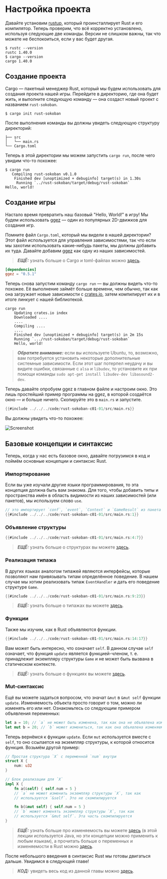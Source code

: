 # Настройка проекта

Давайте установим [rustup](https://www.rust-lang.org/tools/install), который проинсталлирует Rust и его компилятор. Теперь проверим, что всё корректно установлено, используя следующие две команды. Версии не слишком важны, так что можете не беспокоиться, если у вас будет другая.

```
$ rustc --version
rustc 1.40.0
$ cargo --version
cargo 1.40.0
```

## Создание проекта

Cargo — пакетный менеджер Rust, который мы будем использовать для создания проекта нашей игры. Перейдите в директорию, где она будет жить, и выполните следующую команду — она создаст новый проект с названием `rust-sokoban`.

```
$ cargo init rust-sokoban
```

После выполнения команды вы должны увидеть следующую структуру директорий:

```
├── src
│   └── main.rs
└── Cargo.toml
```

Теперь в этой директории мы можем запустить `cargo run`, после чего увидим что-то похожее:

```
$ cargo run
   Compiling rust-sokoban v0.1.0
    Finished dev [unoptimized + debuginfo] target(s) in 1.30s
     Running `../rust-sokoban/target/debug/rust-sokoban`
Hello, world!
```

## Создание игры

Настало время превратить наш базовый "Hello, World!" в игру! Мы будем использовать [ggez](https://ggez.rs/) — один из популярных 2D-движков для создания игр.

Помните файл `Cargo.toml`, который мы видели в нашей директории? Этот файл используется для управления зависимостями, так что если мы захотим использовать какие-нибудь пакеты, мы должны добавить их туда. Давайте добавим [ggez](https://github.com/ggez/ggez) как одну из наших зависимостей.

> ***ЕЩЁ:*** узнать больше о Cargo и toml-файлах можно [здесь](https://doc.rust-lang.org/book/ch01-03-hello-cargo.html).

```toml
[dependencies]
ggez = "0.5.1"
```

Теперь снова запустим команду `cargo run` — вы должны видеть что-то похожее. Её выполнение займёт больше времени, чем обычно, так как она загружает новые зависимости с [crates.io](https://crates.io), затем компилирует их и в итоге линкует с нашей библиотекой.

```
cargo run
    Updating crates.io index
    Downloaded ....
    ....
    Compiling ....
    ....
    Finished dev [unoptimized + debuginfo] target(s) in 2m 15s
    Running `.../rust-sokoban/target/debug/rust-sokoban`
    Hello, world!
```

> ***Обратите внимание:*** если вы используете Ubuntu, то, возможно, вам потребуется установить некоторые дополнительные системные зависимости. Если этот шаг потерпел неудачу и вы видите ошибки, связанные с `alsa` и `libudev`, то установите их при помощи команды `sudo apt-get install libudev-dev libasound2-dev`.

Теперь давайте опробуем ggez в главном файле и настроим окно. Это лишь простейший пример программы на ggez, в которой создаётся окно — и больше ничего. Скопируйте это в  `main.rs` и запустите.

```rust
{{#include ../../../code/rust-sokoban-c01-01/src/main.rs}}
```

Вы должны увидеть что-то похожее:

![Screenshot](./images/window.png)

## Базовые концепции и синтаксис

Теперь, когда у нас есть базовое окно, давайте погрузимся в код и поймём основные концепции и синтаксис Rust.

### Импортирование

Если вы уже изучали другие языки программирования, то эта концепция должна быть вам знакома. Для того, чтобы добавить типы и пространства имён в область видимости из наших зависимостей (или пакетов), мы используем слово `use`.

```rust
// это импортирует `conf`, `event`, `Context` и `GameResult` из пакета ggez
{{#include ../../../code/rust-sokoban-c01-01/src/main.rs:1}}
```

### Объявление структуры

```rust
{{#include ../../../code/rust-sokoban-c01-01/src/main.rs:4:7}}
```

> ***ЕЩЁ:*** узнать больше о структурах вы можете [здесь](https://doc.rust-lang.org/book/ch05-00-structs.html).

### Реализация типажа

В других языках аналогом типажей являются интерфейсы, которые позволяют нам привязывать типам определённое поведение. В нашем случае мы хотим реализовать типаж `EventHandler` и дать его поведение структуре `Game`.

```rust
{{#include ../../../code/rust-sokoban-c01-01/src/main.rs:9:23}}
```

> ***ЕЩЁ:*** узнать больше о типажах вы можете [здесь](https://doc.rust-lang.org/book/ch10-02-traits.html).

### Функции

Также мы изучим, как в Rust объявляются функции.

```rust
{{#include ../../../code/rust-sokoban-c01-01/src/main.rs:14:17}}
```

Вам может быть интересно, что означает `self`. В данном случае `self` означает, что функция `update` является функцией-членом, т. е. принадлежит экземпляру структуры `Game` и не может быть вызвана в статическом контексте.

> ***ЕЩЁ:*** узнать больше о функциях вы можете [здесь](https://doc.rust-lang.org/book/ch03-03-how-functions-work.html).

### Mut-синтаксис

Ещё вы можете задаться вопросом, что значат `&mut` в `&mut self` функции `update`. Изменяемость объекта просто говорит о том, можно ли изменять его или нет. Ознакомьтесь со следующим примером объявления переменных:

```rust
let a = 10; // `a` не может быть изменена, так как она не объявлена изменяемой
let mut b = 20; // `b` может измениться, так как она объявлена изменяемой
```

Теперь вернёмся к функции `update`. Если `mut` используется вместе с `self`, то оно ссылается на экземпляр структуры, к которой относится функция. Возьмём другой пример:

```rust
// Простая структура `X` с переменной `num` внутри
struct X {
    num: u32
}

// Блок реализации для `X`
impl X {
    fn a(&self) { self.num = 5 }
    // `a` не может изменить экземпляр структуры `X`, так как
    // используется `&self`. Это не скомпилируется

    fn b(&mut self) { self.num = 5 }
    // `b` может изменять экземпляр структуры `X`, так как
    // используется `&mut self`. Эта часть скомпилируется
}
```

> ***ЕЩЁ:*** узнать больше про изменяемость вы можете [здесь](https://web.mit.edu/6.005/www/fa15/classes/09-immutability/) (в этой лекции используется Java, но эти концепции можно применить к любым языкам), а прочитать больше о переменных и изменяемости в Rust можно [здесь](https://doc.rust-lang.org/book/ch03-01-variables-and-mutability.html).

После небольшого введения в синтаксис Rust мы готовы двигаться дальше. Увидимся в следующей главе!

> ***КОД:*** увидеть весь код из данной главы можно [здесь](https://github.com/iolivia/rust-sokoban/tree/master/code/rust-sokoban-c01-01).
